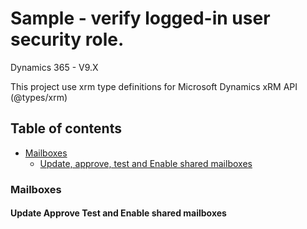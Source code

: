 # Sample - verify logged-in user security role.

  Dynamics 365 - V9.X
  
  This project use xrm type definitions for Microsoft Dynamics xRM API (@types/xrm)
  
  ## Table of contents
  - [Mailboxes](#Mailboxes)
    - [Update, approve, test and Enable shared mailboxes](#Update-Approve-Test-and-Enable-shared-mailboxes)



### Mailboxes















#### Update Approve Test and Enable shared mailboxes
